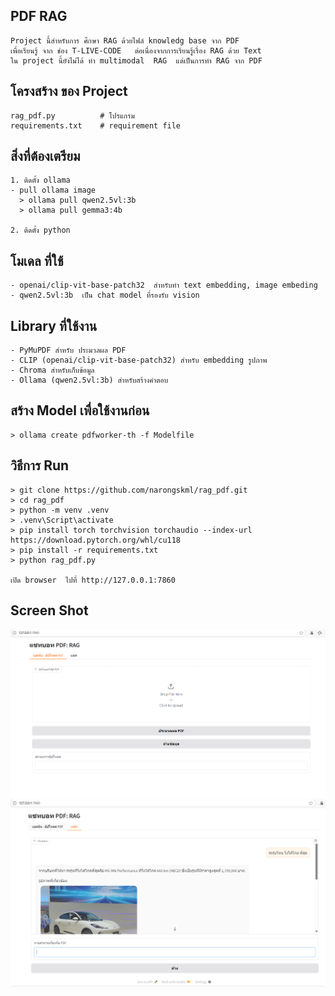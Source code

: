 ## PDF RAG ##

    Project นี้สำหรับการ ศึกษา RAG ด้วยไฟล์ knowledg base จาก PDF
    เพื่อเรียนรู้ จาก ช่อง T-LIVE-CODE   ต่อเนื่องจากการเรียนรู้เรื่อง RAG ด้วย Text
    ใน project นี้ยังไม่ได้ ทำ multimodal  RAG  แต่เป็นการทำ RAG จาก PDF


## โครงสร้าง ของ Project ##

    rag_pdf.py          # โปรแกรม 
    requirements.txt    # requirement file

## สิ่งที่ต้องเตรียม
    1. ติดตั้ง ollama
    - pull ollama image
      > ollama pull qwen2.5vl:3b
      > ollama pull gemma3:4b

    2. ติดตั้ง python

## โมเดล ที่ใช้
    - openai/clip-vit-base-patch32  สำหรับทำ text embedding, image embeding
    - qwen2.5vl:3b  เป็น chat model ที่รองรับ vision

## Library ที่ใช้งาน
    - PyMuPDF สำหรับ ประมวลผล PDF
    - CLIP (openai/clip-vit-base-patch32) สำหรับ embedding รูปภาพ
    - Chroma สำหรับเก็บข้อมูล
    - Ollama (qwen2.5vl:3b) สำหรับสร้างคำตอบ

## สร้าง Model เพื่อใช้งานก่อน
    > ollama create pdfworker-th -f Modelfile

## วิธีการ Run
    > git clone https://github.com/narongskml/rag_pdf.git
    > cd rag_pdf
    > python -m venv .venv
    > .venv\Script\activate
    > pip install torch torchvision torchaudio --index-url https://download.pytorch.org/whl/cu118
    > pip install -r requirements.txt
    > python rag_pdf.py

    เปิด browser  ไปที่ http://127.0.0.1:7860

## Screen Shot
![admin](image.png)
![chat](image-1.png)
